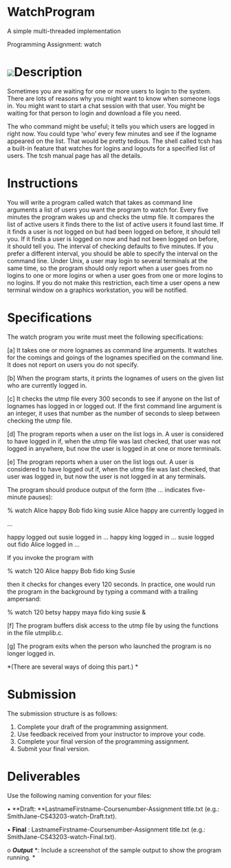 # WatchProgram

 A simple multi-threaded implementation


Programming Assignment: watch

# ![](file:///C:/Users/97jos/AppData/Local/Temp/msohtmlclip1/01/clip_image004.gif)Description

Sometimes you are waiting for one or more users to login to
the system. There are lots of reasons why you might want to know when someone
logs in. You might want to start a chat session with that user. You might be
waiting for that person to login and download a file you need.

The who
command might be useful; it tells you which users are logged in
right now. You could type ‘who’ every few minutes and see if the logname
appeared on the list. That would be pretty tedious. The shell called tcsh has a
built-in feature that watches for logins and logouts for a specified list of
users. The tcsh manual page has all the details.

# Instructions

You will write a program called watch that takes as
command line arguments a list of users you want the program to watch for. Every
five minutes the program wakes up and checks the utmp file. It compares the
list of active users it finds there to the list of active users it found last
time. If it finds a user is not logged on but had been logged on before, it
should tell you. If it finds a user is logged on now and had not been logged on
before, it should tell you. The interval of checking defaults to five minutes.
If you prefer a different interval, you should be able to specify the interval
on the command line. Under Unix, a user may login to several terminals at the
same time, so the program should only report when a user goes from no logins to
one or more logins or when a user goes from one or more logins to no logins. If
you do not make this restriction, each time a user opens a new terminal window
on a graphics workstation, you will be notified.

# Specifications

The watch program you write must meet the following
specifications:

[a]
It takes one or more lognames as command line
arguments. It watches for the comings and goings of the lognames specified on
the command line. It does not report on users you do not specify.

[b]
When the program starts, it prints the lognames
of users on the given list who are currently logged in.

[c]
It checks the utmp file every 300 seconds to see
if anyone on the list of lognames has logged in or logged out. If the first
command line argument is an integer, it uses that number as the number of
seconds to sleep between checking the utmp file.

[d]
The program reports when a user on the list logs
in. A user is considered to have logged in if, when the utmp file was last
checked, that user was not logged in anywhere, but now the user is logged in at
one or more terminals.

[e]
The program reports when a user on the list logs
out. A user is considered to have logged out if, when the utmp file was last
checked, that user was logged in, but now the user is not logged in at any
terminals.

The program should produce output of the form (the ...
indicates five-minute pauses):

% watch Alice happy Bob fido king
susie  Alice happy are currently logged
in

 ...

happy logged out  susie logged in  ...
happy king logged in ... susie logged out  fido Alice logged in ...

If you invoke the program with

% watch 120 Alice happy Bob fido king
Susie

then it checks for changes every 120 seconds. In practice,
one would run the program in the background by typing a command with a trailing
ampersand:

% watch 120 betsy happy maya fido king susie &

[f]   The
program buffers disk access to the utmp file by using the functions in the file
utmplib.c.

[g]  The
program exits when the person who launched the program is no longer logged
in.

*(There are several ways of doing this part.) *

# Submission

The submission structure is as follows:

1. Complete
   your draft of the programming assignment.
2. Use
   feedback received from your instructor to improve your code.
3. Complete
   your final version of the programming assignment.
4. Submit
   your final version.

# Deliverables

Use the following naming convention for your files:

•      **Draft: **LastnameFirstname-Coursenumber-Assignment
title.txt  (e.g.:
SmithJane-CS43203-watch-Draft.txt).

•       **Final** :
LastnameFirstname-Coursenumber-Assignment title.txt  (e.g.:
SmithJane-CS43203-watch-Final.txt).

o ***Output*** *: Include a screenshot of the sample output
to show the program running. *

